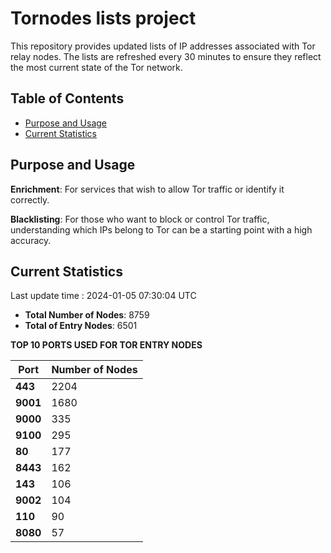 # Tornodes lists project

This repository provides updated lists of IP addresses associated with Tor relay nodes. The lists are refreshed every 30 minutes to ensure they reflect the most current state of the Tor network.

## Table of Contents

- [Purpose and Usage](#purpose-and-usage)
- [Current Statistics](#current-statistics)


## Purpose and Usage

**Enrichment**: For services that wish to allow Tor traffic or identify it correctly.

**Blacklisting**: For those who want to block or control Tor traffic, understanding which IPs belong to Tor can be a starting point with a high accuracy.

## Current Statistics

Last update time : 2024-01-05 07:30:04 UTC

- **Total Number of Nodes**: 8759
- **Total of Entry Nodes**: 6501

**TOP 10 PORTS USED FOR TOR ENTRY NODES**

| **Port** | **Number of Nodes** |
|------|-----------------|
| **443**   | 2204  |
| **9001**   | 1680  |
| **9000**   | 335  |
| **9100**   | 295  |
| **80**   | 177  |
| **8443**   | 162  |
| **143**   | 106  |
| **9002**   | 104  |
| **110**   | 90  |
| **8080**   | 57  |

